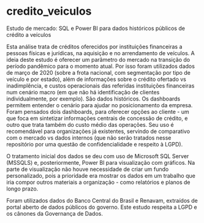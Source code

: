 # credito_veiculos
Estudo de mercado: SQL e Power BI para dados históricos públicos de crédito a veículos 

Esta análise trata de créditos oferecidos por instituições financeiras a pessoas físicas e jurídicas, na aquisição e no arrendamento de veículos. A ideia deste estudo é oferecer um parâmetro do mercado na transição do período pandêmico para o momento atual. Por isso foram utilizados dados de março de 2020 (sobre a frota nacional, com segmentação por tipo de veículo e por estado), além de informações sobre o crédito ofertado vs inadimplência, e custos operacionais das referidas instituições financeiras num cenário macro (em que não há identificação de clientes individualmente, por exemplo). São dados históricos. Os dashboards permitem entender o cenário para ajudar no posicionamento da empresa. Foram pensados dois dashboards, para oferecer opções ao cliente - um que foca em sintetizar informações centrais de concessão de crédito, e outro que trata também do custo médio das operações. Seu uso é recomendável para organizações já existentes, servindo de comparativo com o mercado vs dados internos (que não serão tratados nesse repositório por uma questão de confidencialidade e respeito à LGPD). 

O tratamento inicial dos dados se deu com uso de Microsoft SQL Server (MSSQLS) e, posteriormente, Power BI para visualização com gráficos. Na parte de visualização não houve necessidade de criar um fundo personalizado, pois a prioridade era mostrar os dados em um trabalho que iria compor outros materiais a organização - como relatórios e planos de longo prazo. 

Foram utilizados dados do Banco Central do Brasil e Renavam, extraídos de portal aberto de dados públicos do governo. 
Este estudo respeita a LGPD e os cânones da Governança de Dados.
